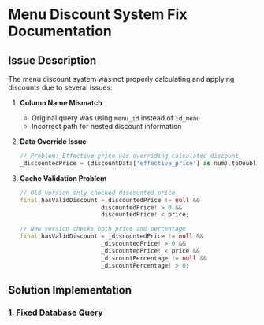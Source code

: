 
# Menu Discount System Fix Documentation

## Issue Description
The menu discount system was not properly calculating and applying discounts due to several issues:

1. **Column Name Mismatch**
   - Original query was using `menu_id` instead of `id_menu`
   - Incorrect path for nested discount information

2. **Data Override Issue**
   ```dart
   // Problem: Effective price was overriding calculated discount
   _discountedPrice = (discountData['effective_price'] as num).toDouble();
   ```

3. **Cache Validation Problem**
   ```dart
   // Old version only checked discounted price
   final hasValidDiscount = discountedPrice != null && 
                          discountedPrice! > 0 && 
                          discountedPrice! < price;

   // New version checks both price and percentage
   final hasValidDiscount = _discountedPrice != null && 
                          _discountedPrice! > 0 && 
                          _discountedPrice! < price &&
                          _discountPercentage != null &&
                          _discountPercentage! > 0;
   ```

## Solution Implementation

### 1. Fixed Database Query
